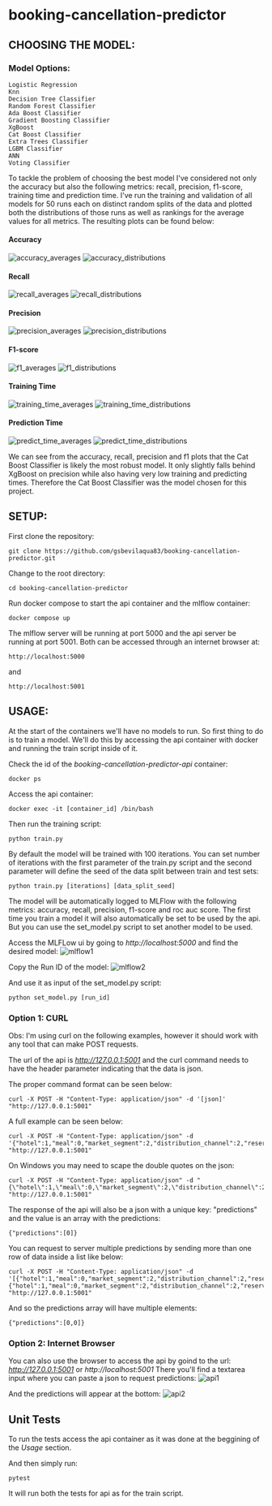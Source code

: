 # booking-cancellation-predictor

## CHOOSING THE MODEL:

### Model Options:
```
Logistic Regression
Knn
Decision Tree Classifier
Random Forest Classifier
Ada Boost Classifier
Gradient Boosting Classifier
XgBoost
Cat Boost Classifier
Extra Trees Classifier
LGBM Classifier
ANN
Voting Classifier
```

To tackle the problem of choosing the best model I've considered not only the accuracy but also the following metrics: recall, precision, f1-score, training time and prediction time.
I've run the training and validation of all models for 50 runs each on distinct random splits of the data and plotted both the distributions of those runs as well as rankings for the average values for all metrics.
The resulting plots can be found below:

#### Accuracy
![accuracy_averages](https://user-images.githubusercontent.com/68133293/197448785-d28b0d25-faa3-4362-afbb-948b2b659b48.png)
![accuracy_distributions](https://user-images.githubusercontent.com/68133293/197448792-3137033f-c7c2-438f-80b1-bd85755b9ad5.png)

#### Recall
![recall_averages](https://user-images.githubusercontent.com/68133293/197448925-b6974c4e-bee2-474d-9b0e-c2b63e4acb27.png)
![recall_distributions](https://user-images.githubusercontent.com/68133293/197448945-392dad53-087a-4f9b-9fbc-c2f6945a4281.png)

#### Precision
![precision_averages](https://user-images.githubusercontent.com/68133293/197448971-14810b14-d833-41ae-8c8e-aeaf7cc7f054.png)
![precision_distributions](https://user-images.githubusercontent.com/68133293/197448986-8b1a0aa1-88f1-4daf-9faa-3dbba77ccf62.png)

#### F1-score
![f1_averages](https://user-images.githubusercontent.com/68133293/197449014-5a1ca90a-5149-4753-a773-8f148afd340c.png)
![f1_distributions](https://user-images.githubusercontent.com/68133293/197449023-b0009a6c-56ba-4150-8d1e-82e6cf69af4a.png)

#### Training Time
![training_time_averages](https://user-images.githubusercontent.com/68133293/197449050-e65f2aa7-0b98-419e-919b-3d28a5beb1d1.png)
![training_time_distributions](https://user-images.githubusercontent.com/68133293/197449060-cd828a65-d43c-4ff3-8981-ca8b67957601.png)

#### Prediction Time
![predict_time_averages](https://user-images.githubusercontent.com/68133293/197449076-0e5db9f3-a4f9-497c-8698-1449c48f5dcb.png)
![predict_time_distributions](https://user-images.githubusercontent.com/68133293/197449078-efde0a66-7584-4be5-965c-58dcf5b5ba09.png)

We can see from the accuracy, recall, precision and f1 plots that the Cat Boost Classifier is likely the most robust model. It only slightly falls behind XgBoost on precision while also having very low training and predicting times.
Therefore the Cat Boost Classifier was the model chosen for this project.

## SETUP:

First clone the repository:
```
git clone https://github.com/gsbevilaqua83/booking-cancellation-predictor.git
```

Change to the root directory:
```
cd booking-cancellation-predictor
```

Run docker compose to start the api container and the mlflow container:
```
docker compose up
```

The mlflow server will be running at port 5000 and the api server be running at port 5001.
Both can be accessed through an internet browser at:
```
http://localhost:5000
```
and
```
http://localhost:5001
```


## USAGE:

At the start of the containers we'll have no models to run. So first thing to do is to train a model. We'll do this by accessing the api container with docker and running the train script inside of it.

Check the id of the *booking-cancellation-predictor-api* container:
```
docker ps
```

Access the api container:
```
docker exec -it [container_id] /bin/bash
```

Then run the training script:
```
python train.py
```

By default the model will be trained with 100 iterations. You can set number of iterations with the first parameter of the train.py script and the second parameter will define the seed of the data split between train and test sets:
```
python train.py [iterations] [data_split_seed]
```

The model will be automatically logged to MLFlow with the following metrics: accuracy, recall, precision, f1-score and roc auc score.
The first time you train a model it will also automatically be set to be used by the api. But you can use the set_model.py script to set another model to be used.

Access the MLFLow ui by going to *http://localhost:5000* and find the desired model:
![mlflow1](https://user-images.githubusercontent.com/68133293/197451728-99ed548d-01c5-49eb-85b5-807bbf2747f8.png)

Copy the Run ID of the model:
![mlflow2](https://user-images.githubusercontent.com/68133293/197451773-f65de727-28f4-49c9-a9d9-aaefe6498cd8.png)

And use it as input of the set_model.py script:
```
python set_model.py [run_id]
```

### Option 1: CURL

Obs: I'm using curl on the following examples, however it should work with any tool that can make POST requests.

The url of the api is *http://127.0.0.1:5001* and the curl command needs to have the header parameter indicating that the data is json.

The proper command format can be seen below:
```
curl -X POST -H "Content-Type: application/json" -d '[json]' "http://127.0.0.1:5001"
```

A full example can be seen below:
```
curl -X POST -H "Content-Type: application/json" -d '{"hotel":1,"meal":0,"market_segment":2,"distribution_channel":2,"reserved_room_type":2,"deposit_type":0,"customer_type":0,"year":3,"month":7,"day":6,"lead_time":4.31748811353631,"arrival_date_week_number":3.332204510175204,"arrival_date_day_of_month":1.6094379124341003,"stays_in_weekend_nights":0,"stays_in_week_nights":2,"adults":2,"children":0.0,"babies":0,"is_repeated_guest":0,"previous_cancellations":0,"previous_bookings_not_canceled":0,"agent":2.302585092994046,"company":0.0,"adr":5.017279836814924,"required_car_parking_spaces":0,"total_of_special_requests":0}' "http://127.0.0.1:5001"
```

On Windows you may need to scape the double quotes on the json:
```
curl -X POST -H "Content-Type: application/json" -d "{\"hotel\":1,\"meal\":0,\"market_segment\":2,\"distribution_channel\":2,\"reserved_room_type\":2,\"deposit_type\":0,\"customer_type\":0,\"year\":3,\"month\":7,\"day\":6,\"lead_time\":4.31748811353631,\"arrival_date_week_number\":3.332204510175204,\"arrival_date_day_of_month\":1.6094379124341003,\"stays_in_weekend_nights\":0,\"stays_in_week_nights\":2,\"adults\":2,\"children\":0.0,\"babies\":0,\"is_repeated_guest\":0,\"previous_cancellations\":0,\"previous_bookings_not_canceled\":0,\"agent\":2.302585092994046,\"company\":0.0,\"adr\":5.017279836814924,\"required_car_parking_spaces\":0,\"total_of_special_requests\":0}" "http://127.0.0.1:5001"
```

The response of the api will also be a json with a unique key: "predictions" and the value is an array with the predictions:
```
{"predictions":[0]}
```

You can request to server multiple predictions by sending more than one row of data inside a list like below:
```
curl -X POST -H "Content-Type: application/json" -d '[{"hotel":1,"meal":0,"market_segment":2,"distribution_channel":2,"reserved_room_type":2,"deposit_type":0,"customer_type":0,"year":3,"month":7,"day":6,"lead_time":4.31748811353631,"arrival_date_week_number":3.332204510175204,"arrival_date_day_of_month":1.6094379124341003,"stays_in_weekend_nights":0,"stays_in_week_nights":2,"adults":2,"children":0.0,"babies":0,"is_repeated_guest":0,"previous_cancellations":0,"previous_bookings_not_canceled":0,"agent":2.302585092994046,"company":0.0,"adr":5.017279836814924,"required_car_parking_spaces":0,"total_of_special_requests":0},{"hotel":1,"meal":0,"market_segment":2,"distribution_channel":2,"reserved_room_type":2,"deposit_type":0,"customer_type":0,"year":3,"month":7,"day":6,"lead_time":4.31748811353631,"arrival_date_week_number":3.332204510175204,"arrival_date_day_of_month":1.6094379124341003,"stays_in_weekend_nights":0,"stays_in_week_nights":2,"adults":2,"children":0.0,"babies":0,"is_repeated_guest":0,"previous_cancellations":0,"previous_bookings_not_canceled":0,"agent":2.302585092994046,"company":0.0,"adr":5.017279836814924,"required_car_parking_spaces":0,"total_of_special_requests":0}]' "http://127.0.0.1:5001"
```

And so the predictions array will have multiple elements:
```
{"predictions":[0,0]}
```

### Option 2: Internet Browser

You can also use the browser to access the api by goind to the url: *http://127.0.0.1:5001* or *http://localhost:5001*
There you'll find a textarea input where you can paste a json to request predictions:
![api1](https://user-images.githubusercontent.com/68133293/197453957-b1d7a75f-f078-4bf0-8e83-947d2a8254c9.png)

And the predictions will appear at the bottom:
![api2](https://user-images.githubusercontent.com/68133293/197454003-f551853e-a6d1-4ec6-8147-9efc08cb0592.png)

## Unit Tests

To run the tests access the api container as it was done at the beggining of the *Usage* section.

And then simply run:
```
pytest
```
It will run both the tests for api as for the train script.
